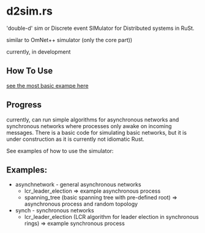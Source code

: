 # d2sim.rs

'double-d' sim or Discrete event SIMulator for Distributed systems in RuSt.

similar to OmNet++ simulator (only the core part))

currently, in development

## How To Use

[see the most basic exampe here](examples/basic/readme.md)

## Progress

currently, can run simple algorithms for asynchronous networks and synchronous networks where processes only awake 
on incoming messages. There is a basic code for simulating basic networks, but it is under construction as it is 
currently not idiomatic Rust.

See examples of how to use the simulator:

## Examples: 

 * asynchnetwork - general asynchronous networks
   * lcr_leader_election => example asynchronous process
   * spanning_tree (basic spanning tree with pre-defined root) => asynchronous process and random topology
 * synch - synchronous networks
   * lcr_leader_election (LCR algorithm for leader election in synchronous rings) => example synchronous process
